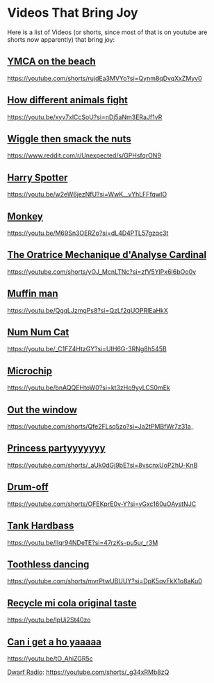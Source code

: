 # Videos That Bring Joy
Here is a list of Videos (or shorts, since most of that is on youtube are shorts now apparently) that bring joy:

## [YMCA on the beach](https://youtube.com/shorts/rujdEa3MVYo?si=Qynm8qDvqXxZMyv0)
https://youtube.com/shorts/rujdEa3MVYo?si=Qynm8qDvqXxZMyv0

## [How different animals fight](https://youtu.be/xyv7xlCcSoU?si=nDj5aNm3ERaJf1vR)
https://youtu.be/xyv7xlCcSoU?si=nDj5aNm3ERaJf1vR

## [Wiggle then smack the nuts](https://www.reddit.com/r/Unexpected/s/GPHsfqrON9)
https://www.reddit.com/r/Unexpected/s/GPHsfqrON9

## [Harry Spotter](https://youtu.be/w2eW6jezNfU?si=WwK__vYhLFFfqwIO)
https://youtu.be/w2eW6jezNfU?si=WwK__vYhLFFfqwIO

## [Monkey](https://youtu.be/M69Sn3OERZo?si=dL4D4PTL57gzqc3t)
https://youtu.be/M69Sn3OERZo?si=dL4D4PTL57gzqc3t

## [The Oratrice Mechanique d'Analyse Cardinal](https://youtube.com/shorts/yOJ_McnLTNc?si=zfV5YlPx6I6bOo0v)
https://youtube.com/shorts/yOJ_McnLTNc?si=zfV5YlPx6I6bOo0v

## [Muffin man](https://youtu.be/QgqLJzmgPs8?si=QzLf2qUOPRlEaHkX)
https://youtu.be/QgqLJzmgPs8?si=QzLf2qUOPRlEaHkX

## [Num Num Cat](https://youtu.be/_C1FZ4HtzGY?si=UIH6G-3RNg8h545B)
https://youtu.be/_C1FZ4HtzGY?si=UIH6G-3RNg8h545B

## [Microchip](https://youtu.be/bnAQQEHtoW0?si=kt3zHo9yyLCS0mEk)
https://youtu.be/bnAQQEHtoW0?si=kt3zHo9yyLCS0mEk

## [Out the window](https://youtube.com/shorts/Qfe2FLsq5zo?si=Ja2tPMBfWr7z31a_)
https://youtube.com/shorts/Qfe2FLsq5zo?si=Ja2tPMBfWr7z31a_

## [Princess partyyyyyyy](https://youtube.com/shorts/_aUk0dGj9bE?si=8vscnxUoP2hU-KnB)
https://youtube.com/shorts/_aUk0dGj9bE?si=8vscnxUoP2hU-KnB

## [Drum-off](https://youtube.com/shorts/OFEKprE0v-Y?si=yGxc160uOAystNJC)
https://youtube.com/shorts/OFEKprE0v-Y?si=yGxc160uOAystNJC

## [Tank Hardbass](https://youtu.be/IIqr94NDeTE?si=47rzKs-pu5ur_r3M)
https://youtu.be/IIqr94NDeTE?si=47rzKs-pu5ur_r3M

## [Toothless dancing](https://youtube.com/shorts/mvrPtwUBUUY?si=DpK5qvFkX1o8aKu0)
https://youtube.com/shorts/mvrPtwUBUUY?si=DpK5qvFkX1o8aKu0

## [Recycle mi cola original taste](https://youtu.be/lpUi2St40zo)
https://youtu.be/lpUi2St40zo

## [Can i get a ho yaaaaa](https://youtu.be/tO_AhiZGR5c)
https://youtu.be/tO_AhiZGR5c

[Dwarf Radio](https://youtube.com/shorts/_g34xRMb8zQ): https://youtube.com/shorts/_g34xRMb8zQ
